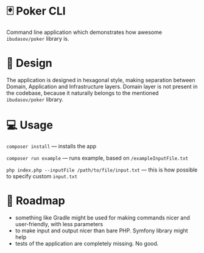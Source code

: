 # 🃏 Poker CLI

Command line application which demonstrates how awesome `ibudasov/poker` library is.

# 🤙 Design

The application is designed in hexagonal style, making separation between Domain, Application and Infrastructure layers. 
Domain layer is not present in the codebase, because it naturally belongs to the mentioned `ibudasov/poker` library. 

# 💻 Usage

 `composer install` — installs the app 

 `composer run example` — runs example, based on `/exampleInputFile.txt`
 
 `php index.php --inputFile /path/to/file/input.txt` — this is how possible to specify custom `input.txt`
 
# 🚧 Roadmap

- something like Gradle might be used for making commands nicer and user-friendly, with less parameters
- to make input and output nicer than bare PHP. Symfony library might help
- tests of the application are completely missing. No good. 
